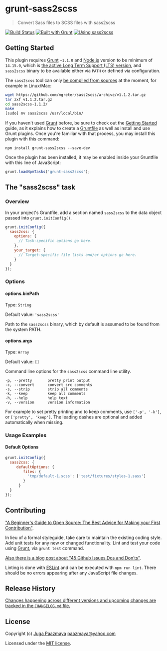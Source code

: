 # grunt-sass2scss

> Convert Sass files to SCSS files with sass2scss

[![Build Status](https://img.shields.io/travis/paazmaya/grunt-sass2scss.svg?style=flat-square)](https://app.travis-ci.com/paazmaya/grunt-sass2scss)
[![Built with Grunt](http://img.shields.io/badge/Grunt-1.0-blue.svg?style=flat-square)](http://gruntjs.com/)
[![Using sass2scss](https://img.shields.io/badge/sass2scss-1.0-blue.svg?style=flat-square)](https://github.com/mgreter/sass2scss)

## Getting Started

This plugin requires [Grunt](http://gruntjs.com/) `~1.1.0` and [Node.js](https://nodejs.org/en/)
version to be minimum of `14.15.0`, which is [the active Long Term Support (LTS) version](https://github.com/nodejs/Release#release-schedule),
and `sass2scss` binary to be available either via `PATH` or defined via configuration.

The `sass2scss` tool can only [be compiled from sources](https://github.com/mgreter/sass2scss)
at the moment, for example in Linux/Mac:

```sh
wget https://github.com/mgreter/sass2scss/archive/v1.1.2.tar.gz
tar zxf v1.1.2.tar.gz
cd sass2scss-1.1.2/
make
[sudo] mv sass2scss /usr/local/bin/
```

If you haven't used [Grunt](http://gruntjs.com/) before, be sure to check out
the [Getting Started](http://gruntjs.com/getting-started) guide, as it explains
how to create a [Gruntfile](http://gruntjs.com/sample-gruntfile) as well as
install and use Grunt plugins. Once you're familiar with that process, you may
install this plugin with this command:

```shell
npm install grunt-sass2scss --save-dev
```

Once the plugin has been installed, it may be enabled inside your Gruntfile with this line of JavaScript:

```js
grunt.loadNpmTasks('grunt-sass2scss');
```

## The "sass2scss" task

### Overview

In your project's Gruntfile, add a section named `sass2scss` to the data object passed into `grunt.initConfig()`.

```js
grunt.initConfig({
  sass2css: {
    options: {
      // Task-specific options go here.
    },
    your_target: {
      // Target-specific file lists and/or options go here.
    }
  }
});
```

### Options

#### options.binPath

Type: `String`

Default value: `'sass2scss'`

Path to the `sass2scss` binary, which by default is assumed to be found from
the system PATH.

#### options.args

Type: `Array`

Default value: `[]`

Command line options for the `sass2scss` command line utility.

```
-p, --pretty       pretty print output
-c, --convert      convert src comments
-s, --strip        strip all comments
-k, --keep         keep all comments
-h, --help         help text
-v, --version      version information
```

For example to set pretty printing and to keep comments, use `['-p', '-k']`, or
`['pretty', 'keep']`. The leading dashes are optional and added automatically when missing.

### Usage Examples

#### Default Options

```js
grunt.initConfig({
  sass2css: {
     defaultOptions: {
        files: {
          'tmp/default-1.scss': ['test/fixtures/styles-1.sass']
        }
      }
  }
});
```


## Contributing

["A Beginner's Guide to Open Source: The Best Advice for Making your First Contribution"](http://www.erikaheidi.com/blog/a-beginners-guide-to-open-source-the-best-advice-for-making-your-first-contribution/).

In lieu of a formal styleguide, take care to maintain the existing coding style.
Add unit tests for any new or changed functionality.
Lint and test your code using [Grunt](http://gruntjs.com/), via `grunt test` command.

[Also there is a blog post about "45 Github Issues Dos and Don’ts"](https://davidwalsh.name/45-github-issues-dos-donts).

Linting is done with [ESLint](http://eslint.org) and can be executed with `npm run lint`.
There should be no errors appearing after any JavaScript file changes.

## Release History

[Changes happening across different versions and upcoming changes are tracked in the `CHANGELOG.md` file.](CHANGELOG.md)

## License

Copyright (c) [Juga Paazmaya](https://paazmaya.fi) <paazmaya@yahoo.com>

Licensed under the [MIT license](LICENSE).
